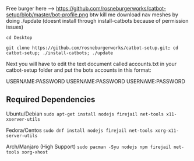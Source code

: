 Free burger here --> https://github.com/rosneburgerworks/catbot-setup/blob/master/bot-profile.png
btw kill me 
download nav meshes by doing ./update (doesnt install through install-catbots because of permission issues)

    cd Desktop
    
    git clone https://github.com/rosneburgerworks/catbot-setup.git; cd catbot-setup; ./install-catbots; ./update
    
Next you will have to edit the text document called accounts.txt in your catbot-setup folder and put the bots accounts in this format:

USERNAME:PASSWORD
USERNAME:PASSWORD
USERNAME:PASSWORD

## Required Dependencies
Ubuntu/Debian
`sudo apt-get install nodejs firejail net-tools x11-xserver-utils`

Fedora/Centos
`sudo dnf install nodejs firejail net-tools xorg-x11-server-utils`

Arch/Manjaro (High Support)
`sudo pacman -Syu nodejs npm firejail net-tools xorg-xhost`
